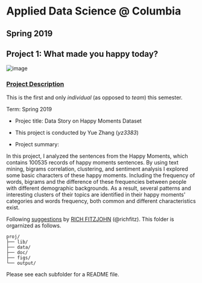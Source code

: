 # Applied Data Science @ Columbia
## Spring 2019
## Project 1: What made you happy today?

![image](figs/title.jpeg)

### [Project Description](doc/Proj1_desc.md)
This is the first and only *individual* (as opposed to *team*) this semester. 

Term: Spring 2019

+ Projec title: Data Story on Happy Moments Dataset
+ This project is conducted by Yue Zhang (*yz3383*)

+ Project summary: 

In this project, I analyzed the sentences from the Happy Moments, which contains 100535 records of happy moments sentences.
By using text mining, bigrams correlation, clustering, and sentiment analysis I explored some basic characters of these happy moments. Including the frequency of words, bigrams and the difference of these frequencies between people with different demographic backgrounds.
As a result,  several patterns and interesting clusters of their topics are identified in their happy moments' categories and words frequency, both common and different characteristics exist.

Following [suggestions](http://nicercode.github.io/blog/2013-04-05-projects/) by [RICH FITZJOHN](http://nicercode.github.io/about/#Team) (@richfitz). This folder is orgarnized as follows.

```
proj/
├── lib/
├── data/
├── doc/
├── figs/
└── output/
```

Please see each subfolder for a README file.

